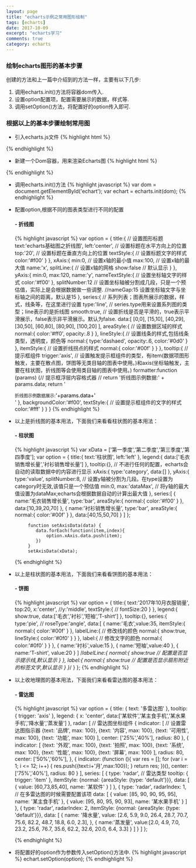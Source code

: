 ```yaml
---
layout: page
title: "echarts示例之常用图形绘制"
tags: [echarts]
date: 2017-10-09
excerpt: "echarts学习"
comments: true
category: echarts
---
```

### 绘制echarts图形的基本步骤
  创建的方法和上一篇中介绍到的方法一样，主要有以下几步:
  1. 调用echarts.init()方法将容器dom传入.
  2. 设置option配置项，配置需要展示的数据，样式等.
  3. 调用setOption()方法，将配置好的option传入即可.

### 根据以上的基本步骤绘制常用图

- 引入echarts.js文件
{% highlight html %}
<script src="https://cdnjs.cloudflare.com/ajax/libs/echarts/3.7.1/echarts.common.min.js"></script>
{% endhighlight %}

- 新建一个Dom容器，用来渲染Echarts图
{% highlight html %}
<div id='echart'></div>
{% endhighlight %}

- 调用echarts.init()方法
    {% highlight javascript %}
    var dom = document.getElementById('echart');
    var echart = echarts.init(dom);
    {% endhighlight %}

- 配置option,根据不同的图表类型进行不同的配置
  #### - 折线图
    {% highlight javascript %}
        var option = {
            title:{  // 设置图形标题
                text:'echarts基础图之折线图',
                left:'center', // 设置标题在水平方向上的位置
                top:'20', // 设置标题在垂直方向上的位置
                textStyle:{  // 设置标题文字的样式
                    color:'#f00'
                }
            },
            xAxis:{
                min:0, // 设置x轴的最小值
                max:100, // 设置x轴的最大值
                name:'x',
                splitLine:{ // 设置x轴的网格
                    show:false // 默认显示
                }
            },
            yAxis:{
                min:0,
                max:120,
                name:'y',
                nameTextStyle:{ // 设置坐标轴文字的样式
                    color:'#f00'
                },
                splitNumber:12  // 设置坐标轴被分割成几段，只是一个预估值，实际上是会根据数据做一些调整.
                //nameGap:15 设置坐标轴文字与坐标轴之间的距离，默认是15
            },
            series:{  // 系列列表；图表所展示的数据，样式，线条等，在这里进行设置
                type:'line', // series.type用来设置系列图的类型；line表示的是折线图
                smooth:true, // 设置折线是否是平滑的，true表示平滑展示，false表示非平滑展示。默认为false.
                data:[
                       [0,0],
                       [15,10],
                       [40,29],
                       [30,50],
                       [60,80],
                       [80,90],
                       [100,20]
                     ],
                areaStyle:{  // 设置数据区域的样式
                      normal:{
                          color:'#ff0',
                          opacity:.8
                      }
                  },
                  lineStyle:{ // 设置线条的样式,包括线条类型，透明度，颜色等
                      normal:{
                          type:'dashaed',
                          opacity:.6,
                          color:'#0d0'
                      }
                  },
                  itemStyle:{ // 设置折线拐点的样式
                      normal:{
                          color:'#00f'
                      }
                  }
            },
            tooltip:{ // 提示框组件
                trigger:'axis',  // 设置触发提示框组件的类型，有item(数据项图形触发，主要在散点图，饼图等无类目轴的图表中使用。)和axis(坐标轴触发，主要在柱状图，折线图等会使用类目轴的图表中使用。)
                formatter:function (params) {// 提示框浮层内容格式器
                    // return '折线图示例数据:' + params.data;
                    return '<div id="toolName" style="font-size:12px;"><span>折线图示例数据展示:</span><span style="font-size:14px;color:#000;">'+params.data+'</span></div>'
                },
                backgroundColor:'#f00',
                textStyle:{ // 设置提示框组件的文字的样式
                    color:'#fff'
                }
            }
        }
    {% endhighlight %}

- 以上是折线图的基本用法，下面我们来看看柱状图的基本用法：
  #### - 柱状图
    {% highlight javascript %}
       var xData = ['第一季度','第二季度','第三季度','第四季度'];
           var option = {
               title:{
                   text:'柱状图',
                   left:'left'
               },
               legend:{
                   data:['毛衣销售增长量','衬衫销售增长量']
               },
               tooltip:{}, // 不进行任何的配置，echarts会自动的读取数据中的内容进行显示
               xAxis:{
                   type:'category',
                   data:[]
               },
               yAxis:{
                   type:'value',
                   splitNumber:8,  // 设置y轴被分割为几段。在type设置为category时无效,该值只是一个预估值
                   min:0,
                   max:'dataMax', // 将y轴的最大值设置为dataMax;echarts会根据数据自动的计算出最大值
               },
               series:[
                   {
                       name:'毛衣销售增长量',
                       type:'bar',
                       areaStyle:{
                           normal:{
                               color:'#f00'
                           }
                       },
                       data:[10,39,20,70]
                   },
                   {
                       name:'衬衫销售增长量',
                       type:'bar',
                       areaStyle:{
                           normal:{
                               color:'#00f'
                           }
                       },
                       data:[40,15,50,70]
                   }
               ]
           };
       
           function setAxisData(data) {
              data.forEach(function(item,index){
                  option.xAxis.data.push(item);
              })
           }
           setAxisData(xData);
    {% endhighlight %}

- 以上是柱状图的基本用法，下面我们来看看饼图的基本用法：
  #### - 饼图
    {% highlight javascript %}
         var option = {
            title:{
                text:'2017年10月衣服销量',
                top:20,
                x:'center',
                //y:'middle',
                textStyle:{
                    // fontSize:20
                }
            },
            legend:{
                show:true,
                data:['毛衣','衬衫','短袖','T-shirt']
            },
            tooltip:{},
            series:{
                type:'pie',
                // roseType:'angle',
                data:[
                    {
                        name:'毛衣',value:35,
                        itemStyle:{
                            normal:{
                                color:'#00f'
                            }
                        },
                        labelLine:{   // 修改线的颜色
                            normal:{
                                show:true,
                                lineStyle:{
                                    color:'#0f0'
                                }
                            }
                        },
                        label:{   // 修改文字的颜色
                            normal:{
                                color:'#0f0'
                            }
                        }
                    },
                    {
                        name:'衬衫',value:15
                    },
                    {
                        name:'短袖',value:40
                    },
                    {
                        name:'T-shirt',
                        value:20
                    }
                    ]
                /*labelLine:{
                    normal:{
                        show:true  // 配置是否显示提示线,默认显示
                    }
                },
                label:{
                    normal:{
                        show:true // 配置是否显示扇形附近的标签文字,默认显示
                    }
                }*/
            }
         };
    {% endhighlight %}
    
- 以上收地理图的基本用法，下面我们来看看雷达图的基本用法：
  #### - 雷达图
    {% highlight javascript %}
       var option = {
          title: {
              text: '多雷达图'
          },
          tooltip: {
              trigger: 'axis'
          },
          legend: {
              x: 'center',
              data:['某软件','某主食手机','某水果手机','降水量','蒸发量']
          },
          radar: [ // 雷达图坐标组件
              {
                  indicator: [  // 设置雷达图指示器
                      {text: '品牌', max: 100},
                      {text: '内容', max: 100},
                      {text: '可用性', max: 100},
                      {text: '功能', max: 100}
                  ],
                  center: ['25%','40%'],
                  radius: 80
              },
              {
                  indicator: [
                      {text: '外观', max: 100},
                      {text: '拍照', max: 100},
                      {text: '系统', max: 100},
                      {text: '性能', max: 100},
                      {text: '屏幕', max: 100}
                  ],
                  radius: 80,
                  center: ['50%','60%'],
              },
              {
                  indicator: (function (){
                      var res = [];
                      for (var i = 1; i <= 12; i++) {
                          res.push({text:i+'月',max:100});
                      }
                      return res;
                  })(),
                  center: ['75%','40%'],
                  radius: 80
              }
          ],
          series: [
              {
                  type: 'radar',   // 雷达类型
                  tooltip: {
                      trigger: 'item'
                  },
                  itemStyle: {normal: {areaStyle: {type: 'default'}}},
                  data: [
                      {
                          value: [60,73,85,40],
                          name: '某软件'
                      }
                  ]
              },
              {
                  type: 'radar',
                  radarIndex: 1,  // 在多雷达图的时候需要配置该项
                  data: [
                      {
                          value: [85, 90, 90, 95, 95],
                          name: '某主食手机'
                      },
                      {
                          value: [95, 80, 95, 90, 93],
                          name: '某水果手机'
                      }
                  ]
              },
              {
                  type: 'radar',
                  radarIndex: 2,
                  itemStyle: {normal: {areaStyle: {type: 'default'}}},
                  data: [
                      {
                          name: '降水量',
                          value: [2.6, 5.9, 9.0, 26.4, 28.7, 70.7, 75.6, 82.2, 48.7, 18.8, 6.0, 2.3],
                      },
                      {
                          name:'蒸发量',
                          value:[2.0, 4.9, 7.0, 23.2, 25.6, 76.7, 35.6, 62.2, 32.6, 20.0, 6.4, 3.3]
                      }
                  ]
              }
          ]
      };

    {% endhighlight %}
    
- 将配置好的option作为参数传入setOption()方法中.
{% highlight javascript %}
echart.setOption(option);
{% endhighlight %}
